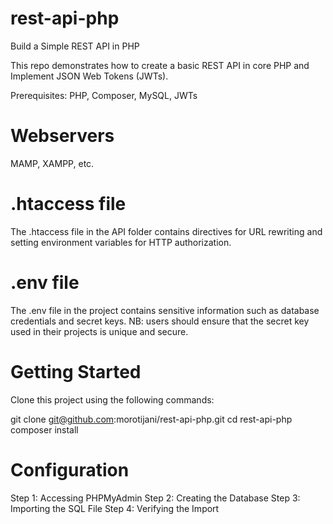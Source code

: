 # rest-api-php
Build a Simple REST API in PHP

This repo demonstrates how to create a basic REST API in core PHP and Implement JSON Web Tokens (JWTs).

Prerequisites: PHP, Composer, MySQL, JWTs

# Webservers
MAMP,
XAMPP, etc.

# .htaccess file
The .htaccess file in the API folder contains directives for URL rewriting and setting environment variables for HTTP authorization.

# .env file 
The .env file in the project contains sensitive information such as database credentials and secret keys.
NB: users should ensure that the secret key used in their projects is unique and secure.

# Getting Started

Clone this project using the following commands: 

git clone git@github.com:morotijani/rest-api-php.git
cd rest-api-php
composer install

# Configuration

Step 1: Accessing PHPMyAdmin
Step 2: Creating the Database
Step 3: Importing the SQL File
Step 4: Verifying the Import








